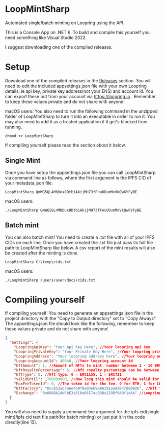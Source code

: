 # LoopMintSharp
Automated single/batch minting on Loopring using the API.

This is a Console App on .NET 6. To build and compile this yourself you need something like Visual Studio 2022. 

I suggest downloading one of the compiled releases.

# Setup 
Download one of the compiled releases in the [Releases](https://github.com/fudgebucket27/LoopMintSharp/releases) section. You will need to edit the included appsettings.json file with your own Loopring details; ie api key, private key,address(not your ENS) and account id. You can export these out from your account via https://loopring.io . Remember to keep these values private and do not share with anyone!

macOS users: You also need to run the following command in the unzipped folder of LoopMintSharp to turn it into an executable in order to run it. You may also need to add it as a trusted application if it get's blocked from running.

```batch
chmod +x LoopMintSharp
```
If compiling yourself please read the section about it below.

## Single Mint
Once you have setup the appsettings.json file you can call LoopMintSharp via command line as follows, where the first argument is the IPFS CID of your metadata.json file:

```batch
LoopMintSharp QmWG5QL4MbDux8Dtb1AkijMH73fFnuUDumMxVkQw6YFyBE
```

macOS users: 
```batch
./LoopMintSharp QmWG5QL4MbDux8Dtb1AkijMH73fFnuUDumMxVkQw6YFyBE
```

## Batch mint
You can also batch mint! You need to create a .txt file with all of your IPFS CIDs on each line. Once you have created the .txt file just pass its full file path to LoopMintSharp like below. A csv report of the mint results will also be created after the minting is done.
```batch
LoopMintSharp C:\temp\cids.txt
```

macOS users: 
```batch
./LoopMintSharp /users/user/docs/cids.txt
```

# Compiling yourself
If compiling yourself. You need to generate an appsettings.json file in the project directory with the "Copy to Output directory" set to "Copy Always". The appsettings.json file should look like the following, remember to keep these values private and do not share with anyone!

```json
{
  "Settings": {
    "LoopringApiKey": "Your Api Key Here", //Your loopring api key
    "LoopringPrivateKey": "Your Private Key Here", //Your loopring private key
    "LoopringAddress": "Your loopring address here", //Your loopring address (NOT YOUR ENS)
    "LoopringAccountId": 40940, //Your loopring account id 
    "NftAmount": 1, //Amount of NFTs to mint, number between 1 - 10 000
    "NftRoyaltyPercentage": 6, //Nft royalty percentage can be between 1% - 10%
    "NftType": 0, //Nft type. 0 = ERC1155, 1 = ERC721
    "ValidUntil": 1700000000, //How long this mint should be valid for. Shouldn't have to change this value
    "MaxFeeTokenId": 0, //The token id for the fee. 0 for ETH, 1 for LRC
    "NftFactory": "0xc852aC7aAe4b0f0a0Deb9e8A391ebA2047d80026", //Nft factory of loopring
    "Exchange": "0x0BABA1Ad5bE3a5C0a66E7ac838a129Bf948f1eA4" //Loopring Exchange address
  }
}
```
You will also need to supply a command line argument for the ipfs cid(single mint)/ipfs cid text file path(for batch minting) or just put it in the code directly(line 15).
